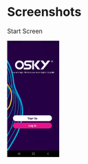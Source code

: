 # Screenshots

Start Screen

<img src="https://github.com/nyomanjyotisa/learn-react-native-osky/blob/master/assets/screenshots/home.jpeg" width="24%"></img>
